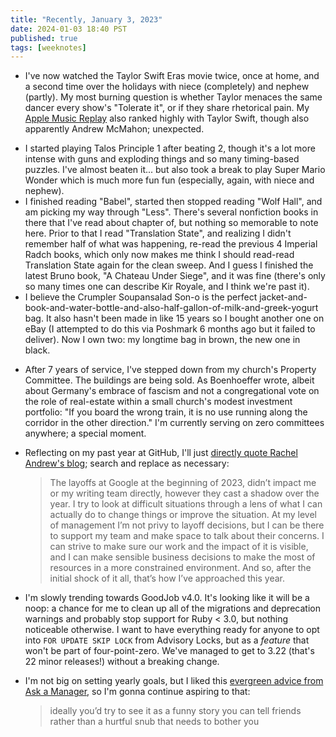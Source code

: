```yaml
---
title: "Recently, January 3, 2023"
date: 2024-01-03 18:40 PST
published: true
tags: [weeknotes]
---
```


- I've now watched the Taylor Swift Eras movie twice, once at home, and a second time over the holidays with niece (completely) and nephew (partly). My most burning question is whether Taylor menaces the same dancer every show's "Tolerate it", or if they share rhetorical pain. My [Apple Music Replay](https://joe-steel.com/2023-11-28-Apple-Music-Replays-Broken-Record.html) also ranked highly with Taylor Swift, though also apparently Andrew McMahon; unexpected. 
* I started playing Talos Principle 1 after beating 2, though it's a lot more intense with guns and exploding things and so many timing-based puzzles. I've almost beaten it... but also took a break to play Super Mario Wonder which is much more fun fun (especially, again, with niece and nephew). 
* I finished reading "Babel", started then stopped reading "Wolf Hall", and am picking my way through "Less". There's several nonfiction books in there that I've read about chapter of, but nothing so memorable to note here. Prior to that I read "Translation State", and realizing I didn't remember half of what was happening, re-read the previous 4 Imperial Radch books, which only now makes me think I should read-read Translation State again for the clean sweep. And I guess I finished the latest Bruno book,  "A Chateau Under Siege", and it was fine (there's only so many times one can describe Kir Royale, and I think we're past it).
* I believe the Crumpler Soupansalad Son-o is the perfect jacket-and-book-and-water-bottle-and-also-half-gallon-of-milk-and-greek-yogurt bag. It also hasn't been made in like 15 years so I bought another one on eBay (I attempted to do this via Poshmark 6 months ago but it failed to deliver). Now I own two: my longtime bag in brown, the new one in black.
- After 7 years of service, I've stepped down from my church's Property Committee. The buildings are being sold. As Boenhoeffer wrote, albeit about Germany's embrace of fascism and not a congregational vote on the role of real-estate within a small church's modest investment portfolio: "If you board the wrong train, it is no use running along the corridor in the other direction."  I'm currently serving on zero committees anywhere; a special moment. 
- Reflecting on my past year at GitHub, I'll just [directly quote Rachel Andrew's blog](https://rachelandrew.co.uk/archives/2024/01/01/2023-in-review/); search and replace as necessary:

    > The layoffs at Google at the beginning of 2023, didn’t impact me or my writing team directly, however they cast a shadow over the year. I try to look at difficult situations through a lens of what I can actually do to change things or improve the situation. At my level of management I’m not privy to layoff decisions, but I can be there to support my team and make space to talk about their concerns. I can strive to make sure our work and the impact of it is visible, and I can make sensible business decisions to make the most of resources in a more constrained environment. And so, after the initial shock of it all, that’s how I’ve approached this year.
- I'm slowly trending towards GoodJob v4.0. It's looking like it will be a noop: a chance for me to clean up all of the migrations and deprecation warnings and probably stop support for Ruby < 3.0, but nothing noticeable otherwise. I want to have everything ready for anyone to opt into `FOR UPDATE SKIP LOCK` from Advisory Locks, but as a _feature_ that won't be part of four-point-zero. We've managed to get to 3.22 (that's 22 minor releases!) without a breaking change.
- I'm not big on setting yearly goals, but I liked this [evergreen advice from Ask a Manager](https://www.askamanager.org/2024/01/coworker-made-it-obvious-she-didnt-want-the-gifts-i-gave-her-employees-husband-hangs-around-and-more.html), so I'm gonna continue aspiring to that:

    > ideally you’d try to see it as a funny story you can tell friends rather than a hurtful snub that needs to bother you
